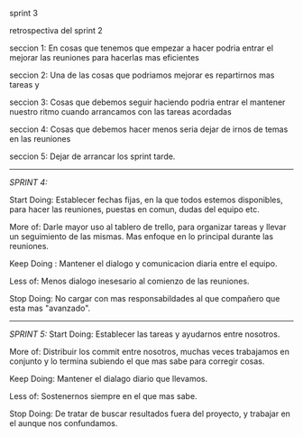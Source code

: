 sprint 3

retrospectiva del sprint 2

seccion 1: En cosas que tenemos que empezar a hacer podria entrar el mejorar las reuniones para hacerlas mas eficientes

seccion 2:
Una de las cosas que podriamos mejorar es repartirnos mas tareas y

seccion 3: Cosas que debemos seguir haciendo podria entrar el mantener nuestro ritmo cuando arrancamos con las tareas acordadas

seccion 4: Cosas que debemos hacer menos seria dejar de irnos de temas en las reuniones

seccion 5: Dejar de arrancar los sprint tarde.

-----------------------------------------------------------------------------------------------------------------------------------------------------------------------------------

*SPRINT 4:*

Start Doing: Establecer fechas fijas, en la que todos estemos disponibles, para hacer las reuniones, puestas en comun, dudas del equipo etc.

More of: Darle mayor uso al tablero de trello, para organizar tareas y llevar un seguimiento de las mismas. Mas enfoque en lo principal durante las reuniones.

Keep Doing : Mantener el dialogo y comunicacion diaria entre el equipo.

Less of: Menos dialogo inesesario al comienzo de las reuniones.

Stop Doing: No cargar con mas responsabildades al que compañero que esta mas "avanzado".

---------------------------------------------------------------------------------------------------------------------------------------------------------------------------------

*SPRINT 5:*
Start Doing: Establecer las tareas y ayudarnos entre nosotros.

More of: Distribuir los commit entre nosotros, muchas veces trabajamos en conjunto y lo termina subiendo el que mas sabe para corregir cosas.

Keep Doing: Mantener el dialago diario que llevamos.

Less of: Sostenernos siempre en el que mas sabe.

Stop Doing: De tratar de buscar resultados fuera del proyecto, y trabajar en el aunque nos confundamos.
